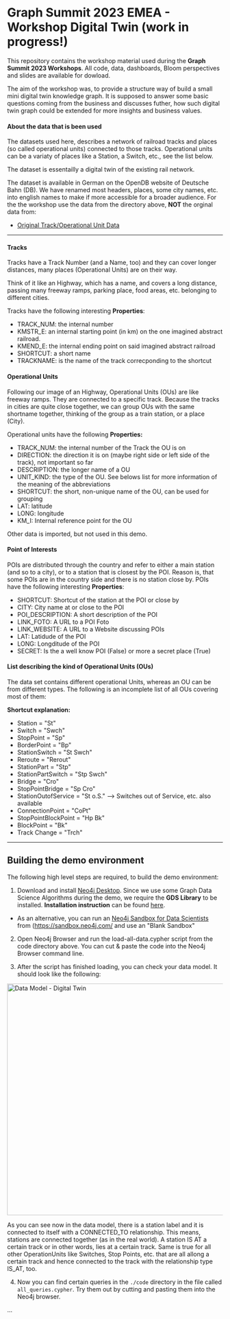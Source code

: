 # Graph Summit 2023 EMEA - Workshop Digital Twin (work in progress!)

This repository contains the workshop material used during the **Graph Summit 2023 Workshops**. All code, data, dashboards, Bloom perspectives and slides are available for dowload.

The aim of the workshop was, to provide a structure way of build a small mini digital twin knowledge graph. It is supposed to answer some basic questions coming from the business and discusses futher, how such digital twin graph could be extended for more insights and business values.

#### About the data that is been used

The datasets used here, describes a network of railroad tracks and places (so called operational units) 
connected to those tracks. Operational units can be a variaty of places like a Station, a Switch, etc., see the list below.

The dataset is essentailly a digital twin of the existing rail network.

The dataset is available in German on the OpenDB website of Deutsche Bahn (DB). We have renamed most headers, places, some city names, etc. into english names to make if more accessible for a broader audience. For the the workshop use the data from the directory above, **NOT** the orginal data from:

- [Original Track/Operational Unit Data](https://data.deutschebahn.com/dataset/)

---

#### Tracks

Tracks have a Track Number (and a Name, too) and they can cover longer distances, many places
(Operational Units) are on their way.

Think of it like an Highway, which has a name, and covers a long distance, passing many freeway
ramps, parking place, food areas, etc. belonging to different cities.

Tracks have the following interesting **Properties**:

- TRACK_NUM: the internal number
- KMSTR_E: an internal starting point (in km) on the one imagined abstract railroad.
- KMEND_E: the internal ending point on said imagined abstract railroad
- SHORTCUT: a short name
- TRACKNAME: is the name of the track correcponding to the shortcut

#### Operational Units

Following our image of an Highway, Operational Units (OUs) are like freeway ramps. They are connected to
a specific track. Because the tracks in cities are quite close together, we can group OUs
with the same shortname together, thinking of the group as a train station, or a place (City).

Operational units have the following **Properties:**

- TRACK_NUM: the internal number of the Track the OU is on
- DIRECTION: the direction it is on (maybe right side or left side of the track), not important so
  far
- DESCRIPTION: the longer name of a OU
- UNIT_KIND: the type of the OU. See belows list for more information of the meaning of the abbreviations
- SHORTCUT: the short, non-unique name of the OU, can be used for grouping
- LAT: latitude
- LONG: longitude
- KM_I: Internal reference point for the OU

Other data is imported, but not used in this demo.

#### Point of Interests

POIs are distributed through the country and refer to either a main station (and so to a city), or to a station that is closest by the POI. Reason is, that some POIs are in the country side and there is no station close by. POIs have the following interesting **Properties**:

- SHORTCUT: Shortcut of the station at the POI or close by
- CITY: City name at or close to the POI
- POI_DESCRIPTION: A short description of the POI
- LINK_FOTO: A URL to a POI Foto
- LINK_WEBSITE: A URL to a Website discussing POIs
- LAT: Latidude of the POI
- LONG: Longditude of the POI
- SECRET: Is the a well know POI (False) or more a secret place (True)


#### List describing the kind of Operational Units (OUs)

The data set contains different operational Units, whereas an OU can be from different types. The following is an incomplete list of all OUs covering most of them:

**Shortcut explanation:**

- Station = "St"
- Switch = "Swch"
- StopPoint = "Sp"
- BorderPoint = "Bp"
- StationSwitch = "St Swch"
- Reroute = "Rerout"
- StationPart = "Stp"
- StationPartSwitch = "Stp Swch"
- Bridge = "Cro"
- StopPointBridge = "Sp Cro"
- StationOutofService = "St o.S." --> Switches out of Service, etc. also available
- ConnectionPoint = "CoPt"
- StopPointBlockPoint = "Hp Bk"
- BlockPoint = "Bk"
- Track Change = "Trch"

---


## Building the demo environment

The following high level steps are required, to build the demo environment:

1. Download and install [Neo4j Desktop](https://neo4j.com/download-center/). Since we use some Graph Data Science Algorithms during the demo, we require the **GDS Library** to be installed. **Installation instruction** can be found [here](https://neo4j.com/docs/desktop-manual/current/).
- As an alternative, you can run an [Neo4j Sandbox for Data Scientists](https://sandbox.neo4j.com/?ref=neo4j-home-hero&persona=data-scientist) from (https://sandbox.neo4j.com/ and use an "Blank Sandbox"

2. Open Neo4j Browser and run the load-all-data.cypher script from the code directory above. You can cut & paste the code into the Neo4j Browser command line.

3. After the script has finished loading, you can check your data model. It should look like the following:

<img width="540" alt="Data Model - Digital Twin" src="https://github.com/neo4j-field/gsummit2023/blob/d6c898d8225b0cb146ba900af947269f17930895/images/dm-simple-verion.png">


As you can see now in the data model, there is a station label and it is connected to itself with a CONNECTED_TO relationship. This means, stations are connected together (as in the real world). A station IS AT a certain track or in other words, lies at a certain track. Same is true for all other OperationUnits like Switches, Stop Points, etc. that are all allong a certain track and hence connected to the track with the relationship type IS_AT, too.

4. Now you can find certain queries in the `./code` directory in the file called `all_queries.cypher`. Try them out by cutting and pasting them into the Neo4j browser.

...
